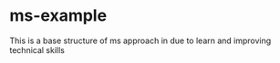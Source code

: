 # ms-example
This is a base structure of ms approach in due to learn and improving technical  skills
